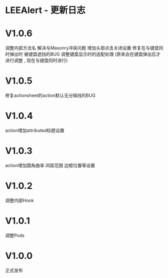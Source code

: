 
# LEEAlert - 更新日志

V1.0.6
==============
调整内部方法名 解决与Masonry冲突问题
增加头部点击关闭设置
修复在与键盘同时弹出时 被键盘遮挡的BUG
调整键盘显示时的适配处理 (原来会在键盘弹出后才进行调整 , 现在与键盘同时进行)

V1.0.5
==============
修复actionsheet的action默认无分隔线的BUG

V1.0.4
==============
action增加attributed标题设置

V1.0.3
==============
action增加圆角曲率 间距范围 边框位置等设置 

V1.0.2
==============
调整内部Hook

V1.0.1
==============
调整Pods

V1.0.0
==============
正式发布
